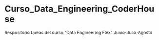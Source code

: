 # Curso_Data_Engineering_CoderHouse
Respositorio tareas del curso "Data Engineering Flex" Junio-Julio-Agosto

